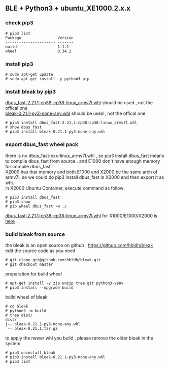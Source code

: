 ## BLE + Python3 + ubuntu_XE1000.2.x.x  
### check pip3  
```
# pip3 list
Package                Version
---------------------- -------
build                  1.1.1  
wheel                  0.34.2 
```
### install pip3  
```
# sudo apt-get update
# sudo apt-get install -y python3-pip
```
### install bleak by pip3  
[dbus_fast-2.21.1-cp38-cp38-linux_armv7l.whl](pip3_whl/dbus_fast-2.21.1-cp38-cp38-linux_armv7l.whl) should be used , not the offical one  
[bleak-0.21.1-py3-none-any.whl](pip3_whl/bleak-0.21.1-py3-none-any.whl) should be used , not the offical one
```
# pip3 install dbus_fast-2.21.1-cp38-cp38-linux_armv7l.whl  
# show dbus_fast
# pip3 install bleak-0.21.1-py3-none-any.whl
```
### export dbus_fast wheel pack 
there is no dbus_fast-xxx-linux_armv7l.whl , so pip3 install dbus_fast means to compile dbus_fast from source . and E1000 don't have enough memory for compile dbus_fast.  
X2000 has that memory and both E1000 and X2000 be the same arch of armv7l. so we could do pip3 install dbus_fast in X2000 and then export it as whl.  
in X2000 Ubuntu Container, execute command as follow:  
```
# pip3 install dbus_fast
# pip3 show
# pip wheel dbus_fast -w ./
```
[dbus_fast-2.21.1-cp38-cp38-linux_armv7l.whl](pip3_whl/dbus_fast-2.21.1-cp38-cp38-linux_armv7l.whl) for X1000/E1000/X2000 is [here](pip3_whl/dbus_fast-2.21.1-cp38-cp38-linux_armv7l.whl)
### build bleak  from source
the bleak is an open source on github : https://github.com/hbldh/bleak  
edit the source code as you need  
```
# git clone git@github.com:hbldh/bleak.git
# git checkout master
```
preparation for build wheel  
```
# apt-get install -y zip unzip tree git python3-venv
# pip3 install --upgrade build
```
build wheel of bleak
```
# cd bleak
# python3 -m build
# tree dist/
dist/
|-- bleak-0.21.1-py3-none-any.whl
`-- bleak-0.21.1.tar.gz
```
to apply the newer whl you build , please remove the older bleak in the system  
```
# pip3 uninstall bleak
# pip3 install bleak-0.21.1-py3-none-any.whl
# pip3 list
```
